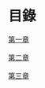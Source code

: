 # 目錄


[第一章](./1/index.html)
<br /><br />
[第二章](./2/index.html)
<br /><br />
[第三章](./3/index.html)
<br /><br />



